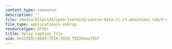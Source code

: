 ```yaml
---
content_type: resource
description: ''
file: /media/https%3A/open-learning-course-data-rc.s3.amazonaws.com/6-006-introduction-to-algorithms-fall-2011/0e13f89c608972163658f9239daa7017_P7frcB_-g4w.srt
file_type: application/x-subrip
resourcetype: Other
title: 3play caption file
uid: 0e13f89c-6089-7216-3658-f9239daa7017
---
```

